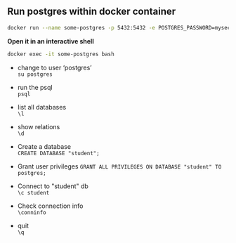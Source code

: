 ## Run postgres within docker container

```bash
docker run --name some-postgres -p 5432:5432 -e POSTGRES_PASSWORD=mysecretpassword -d postgres
```

**Open it in an interactive shell**

```bash
docker exec -it some-postgres bash
```

- change to user ‘postgres’ \
  `su postgres`

- run the psql \
  `psql`

- list all databases \
  `\l`
  
- show relations \
  `\d` 

- Create a database \
  `CREATE DATABASE "student";`
  
- Grant user privileges
  `GRANT ALL PRIVILEGES ON DATABASE "student" TO postgres;`

- Connect to "student" db \
  `\c student`

- Check connection info \
  `\conninfo`

- quit \
  `\q`
